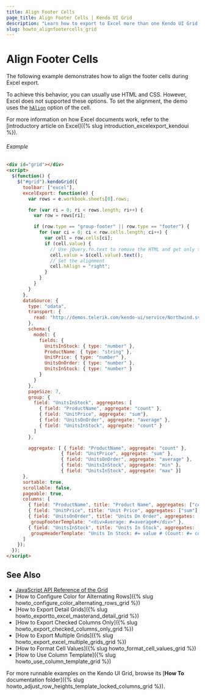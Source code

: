 ```yaml
---
title: Align Footer Cells
page_title: Align Footer Cells | Kendo UI Grid
description: "Learn how to export to Excel more than one Kendo UI Grid."
slug: howto_alignfootercells_grid
---
```


# Align Footer Cells

The following example demonstrates how to align the footer cells during Excel export.

To achieve this behavior, you can usually use HTML and CSS. However, Excel does not supported these options. To set the alignment, the demo uses the [`hAlign`](/api/javascript/ooxml/workbook#configuration-sheets.rows.cells.hAlign) option of the cell.

For more information on how Excel documents work, refer to the [introductory article on Excel]({% slug introduction_excelexport_kendoui %}).

###### Example

```html
<div id="grid"></div>
<script>
  $(function() {
    $("#grid").kendoGrid({
      toolbar: ["excel"],
      excelExport: function(e) {
        var rows = e.workbook.sheets[0].rows;

        for (var ri = 0; ri < rows.length; ri++) {
          var row = rows[ri];

          if (row.type == "group-footer" || row.type == "footer") {
            for (var ci = 0; ci < row.cells.length; ci++) {
              var cell = row.cells[ci];
              if (cell.value) {
                // Use jQuery.fn.text to remove the HTML and get only the text
                cell.value = $(cell.value).text();
                // Set the alignment
                cell.hAlign = "right";
              }
            }
          }
        }
      },
      dataSource: {
        type: "odata",
        transport: {
          read: "http://demos.telerik.com/kendo-ui/service/Northwind.svc/Products"
        },
        schema:{
          model: {
            fields: {
              UnitsInStock: { type: "number" },
              ProductName: { type: "string" },
              UnitPrice: { type: "number" },
              UnitsOnOrder: { type: "number" },
              UnitsInStock: { type: "number" }
            }
          }
        },
        pageSize: 7,
        group: {
          field: "UnitsInStock", aggregates: [
            { field: "ProductName", aggregate: "count" },
            { field: "UnitPrice", aggregate: "sum"},
            { field: "UnitsOnOrder", aggregate: "average" },
            { field: "UnitsInStock", aggregate: "count" }
          ]
        },

        aggregate: [ { field: "ProductName", aggregate: "count" },
                    { field: "UnitPrice", aggregate: "sum" },
                    { field: "UnitsOnOrder", aggregate: "average" },
                    { field: "UnitsInStock", aggregate: "min" },
                    { field: "UnitsInStock", aggregate: "max" }]
      },
      sortable: true,
      scrollable: false,
      pageable: true,
      columns: [
        { field: "ProductName", title: "Product Name", aggregates: ["count"], footerTemplate: "<div style='text-align:right'>Total Count: #=count#</div>", groupFooterTemplate: "<div style='text-align:right'>Count: #=count#</div>" },
        { field: "UnitPrice", title: "Unit Price", aggregates: ["sum"] },
        { field: "UnitsOnOrder", title: "Units On Order", aggregates: ["average"], footerTemplate: "<div style='text-align:right'>Average: #=average#</div>",
         groupFooterTemplate: "<div>Average: #=average#</div>" },
        { field: "UnitsInStock", title: "Units In Stock", aggregates: ["min", "max", "count"], footerTemplate: "<div style='text-align:right'>Min: #= min # Max: #= max #</div>",
         groupHeaderTemplate: "Units In Stock: #= value # (Count: #= count#)" }
      ]
    });
  });
</script>
```

## See Also

* [JavaScript API Reference of the Grid](/api/javascript/ui/grid#configuration-excel)
* [How to Configure Color for Alternating Rows]({% slug howto_configure_color_alternating_rows_grid %})
* [How to Export Detail Grids]({% slug howto_exportto_excel_masterand_detail_grid %})
* [How to Export Checked Columns Only]({% slug howto_export_checked_columns_only_grid %})
* [How to Export Multiple Grids]({% slug howto_export_excel_multiple_grids_grid %})
* [How to Format Cell Values]({% slug howto_format_cell_values_grid %})
* [How to Use Column Template]({% slug howto_use_column_template_grid %})

For more runnable examples on the Kendo UI Grid, browse its [**How To** documentation folder]({% slug howto_adjust_row_heights_template_locked_columns_grid %}).

